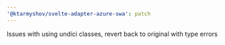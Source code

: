 ```yaml
---
'@ktarmyshov/svelte-adapter-azure-swa': patch
---
```


Issues with using undici classes, revert back to original with type errors
